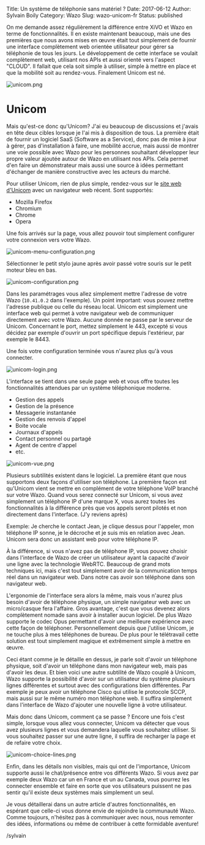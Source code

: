 Title: Un système de téléphonie sans matériel ?
Date: 2017-06-12
Author: Sylvain Boily
Category: Wazo
Slug: wazo-unicom-fr
Status: published


On me demande assez régulièrement la différence entre XiVO et Wazo en terme de fonctionnalités. Il en existe maintenant beaucoup, mais une des premières que nous avons mises en œuvre était tout simplement de fournir une interface complètement web orientée utilisateur pour gérer sa téléphonie de tous les jours. Le développement de cette interface se voulait complètement web, utilisant nos APIs et aussi orienté vers l'aspect "CLOUD". Il fallait que cela soit simple à utiliser, simple à mettre en place et que la mobilité soit au rendez-vous. Finalement Unicom est né.

![unicom.png](/public/wazo-unicom/unicom.png "Unicom")

# Unicom

Mais qu'est-ce donc qu'Unicom? J'ai eu beaucoup de discussions et j'avais en tête deux cibles lorsque je l'ai mis à disposition de tous. La première était de fournir un logiciel SaaS (Software as a Service), donc pas de mise à jour à gérer, pas d'installation à faire, une mobilité accrue, mais aussi de montrer une voie possible avec Wazo pour les personnes souhaitant développer leur propre valeur ajoutée autour de Wazo en utilisant nos APIs. Cela permet d'en faire un démonstrateur mais aussi une source à idées permettant d'échanger de manière constructive avec les acteurs du marché.

Pour utiliser Unicom, rien de plus simple, rendez-vous sur le [site web d'Unicom](https://phone.wazo.community) avec un navigateur web récent. Sont supportés:

- Mozilla Firefox
- Chromium
- Chrome
- Opera

Une fois arrivés sur la page, vous allez pouvoir tout simplement configurer votre connexion vers votre Wazo.

![unicom-menu-configuration.png](/public/wazo-unicom/unicom-menu-configuration.png "Unicom menu configuration")

Sélectionner le petit stylo jaune après avoir passé votre souris sur le petit moteur bleu en bas.

![unicom-configuration.png](/public/wazo-unicom/unicom-configuration.png "Unicom configuration")

Dans les paramétrages vous allez simplement mettre l'adresse de votre Wazo (`10.41.0.2` dans l'exemple). Un point important: vous pouvez mettre l'adresse publique ou celle du réseau local. Unicom est simplement une interface web qui permet à votre navigateur web de communiquer directement avec votre Wazo. Aucune donnée ne passe par le serveur de Unicom. Concernant le port, mettez simplement le 443, excepté si vous décidez par exemple d'ouvrir un port spécifique depuis l'extérieur, par exemple le 8443.

Une fois votre configuration terminée vous n'aurez plus qu'à vous connecter.

![unicom-login.png](/public/wazo-unicom/unicom-login.png "Unicom login")

L'interface se tient dans une seule page web et vous offre toutes les fonctionnalités attendues par un système téléphonique moderne.

- Gestion des appels
- Gestion de la présence
- Messagerie instantanée
- Gestion des renvois d'appel
- Boite vocale
- Journaux d'appels
- Contact personnel ou partagé
- Agent de centre d'appel
- etc.

![unicom-vue.png](/public/wazo-unicom/unicom-vue.png "Unicom vue")

Plusieurs subtilités existent dans le logiciel. La première étant que nous supportons deux façons d'utiliser son téléphone. La première façon est qu'Unicom vient se mettre en complément de votre téléphone VoIP branché sur votre Wazo. Quand vous serez connecté sur Unicom, si vous avez simplement un téléphone IP d'une marque X, vous aurez toutes les fonctionnalités à la différence près que vos appels seront pilotés et non directement dans l'interface. (J'y reviens après)

Exemple: Je cherche le contact Jean, je clique dessus pour l'appeler, mon téléphone IP sonne, je le décroche et je suis mis en relation avec Jean. Unicom sera donc un assistant web pour votre téléphone IP.

À la différence, si vous n'avez pas de téléphone IP, vous pouvez choisir dans l'interface de Wazo de créer un utilisateur ayant la capacité d'avoir une ligne avec la technologie WebRTC. Beaucoup de grand mots techniques ici, mais c'est tout simplement avoir de la communication temps réel dans un navigateur web. Dans notre cas avoir son téléphone dans son navigateur web.

L'ergonomie de l'interface sera alors la même, mais vous n'aurez plus besoin d'avoir de téléphone physique, un simple navigateur web avec un micro/casque fera l'affaire. Gros avantage, c'est que vous devenez alors complètement nomade sans avoir à installer aucun logiciel. De plus Wazo supporte le codec Opus permettant d'avoir une meilleure expérience avec cette façon de téléphoner. Personnellement depuis que j'utilise Unicom, je ne touche plus à mes téléphones de bureau. De plus pour le télétravail cette solution est tout simplement magique et extrêmement simple à mettre en œuvre.

Ceci étant comme je le détaille en dessus, je parle soit d'avoir un téléphone physique, soit d'avoir un téléphone dans mon navigateur web, mais pas d'avoir les deux. Et bien voici une autre subtilité de Wazo couplé à Unicom, Wazo supporte la possibilité d'avoir sur un utilisateur du système plusieurs lignes différentes et surtout avec des configurations bien différentes. Par exemple je peux avoir un téléphone Cisco qui utilise le protocole SCCP, mais aussi sur le même numéro mon téléphone web. Il suffira simplement dans l'interface de Wazo d'ajouter une nouvelle ligne à votre utilisateur.

Mais donc dans Unicom, comment ça se passe ? Encore une fois c'est simple, lorsque vous allez vous connecter, Unicom va détecter que vous avez plusieurs lignes et vous demandera laquelle vous souhaitez utiliser. Si vous souhaitez passer sur une autre ligne, il suffira de recharger la page et de refaire votre choix.

![unicom-choice-lines.png](/public/wazo-unicom/unicom-choice-lines.png "Unicom choice lines")

Enfin, dans les détails non visibles, mais qui ont de l'importance, Unicom supporte aussi le chat/présence entre vos différents Wazo. Si vous avez par exemple deux Wazo car un en France et un au Canada, vous pourrez les connecter ensemble et faire en sorte que vos utilisateurs puissent ne pas sentir qu'il existe deux systèmes mais simplement un seul.

Je vous détaillerai dans un autre article d'autres fonctionnalités, en espérant que celle-ci vous donne envie de rejoindre la communauté Wazo. Comme toujours, n'hésitez pas à communiquer avec nous, nous remonter des idées, informations ou même de contribuer à cette formidable aventure!

/sylvain
